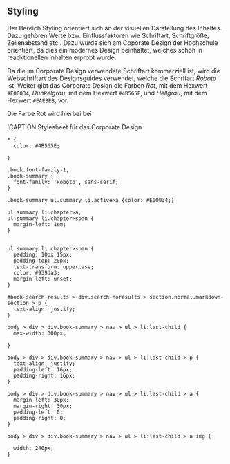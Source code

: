 ## Styling

Der Bereich Styling orientiert sich an der visuellen Darstellung des Inhaltes. Dazu gehören Werte bzw. Einflussfaktoren wie Schriftart, Schriftgröße, Zeilenabstand etc.. Dazu wurde sich am Coporate Design der Hochschule orientiert, da dies ein modernes Design beinhaltet, welches schon in readktionellen Inhalten erprobt wurde.

Da die im Corporate Design verwendete Schriftart kommerziell ist, wird die Webschriftart des Designsguides verwendet, welche die Schrifart *Roboto* ist. Weiter gibt das Corporate Design die Farben _Rot_, mit dem Hexwert `#E00034`, _Dunkelgrau_, mit dem Hexwert `#4B565E`, und _Hellgrau_, mit dem Hexwert `#EAEBEB`, vor.

Die Farbe Rot wird hierbei bei 





!CAPTION Stylesheet für das Corporate Design
```
* {
  color: #4B565E;

}

.book.font-family-1,
.book-summary {
  font-family: 'Roboto', sans-serif;
}

.book-summary ul.summary li.active>a {color: #E00034;}

ul.summary li.chapter>a,
ul.summary li.chapter>span {
  margin-left: 1em;
}


ul.summary li.chapter>span {
  padding: 10px 15px;
  padding-top: 20px;
  text-transform: uppercase;
  color: #939da3;
  margin-left: unset;
}

#book-search-results > div.search-noresults > section.normal.markdown-section > p {
  text-align: justify;
}

body > div > div.book-summary > nav > ul > li:last-child {
  max-width: 300px;

}

body > div > div.book-summary > nav > ul > li:last-child > p {
  text-align: justify;
  padding-left: 16px;
  padding-right: 16px;
}

body > div > div.book-summary > nav > ul > li:last-child > a {
  margin-left: 30px;
  margin-right: 30px;
  padding-left: 0;
  padding-right: 0;
}

body > div > div.book-summary > nav > ul > li:last-child > a img {

  width: 240px;
}
```